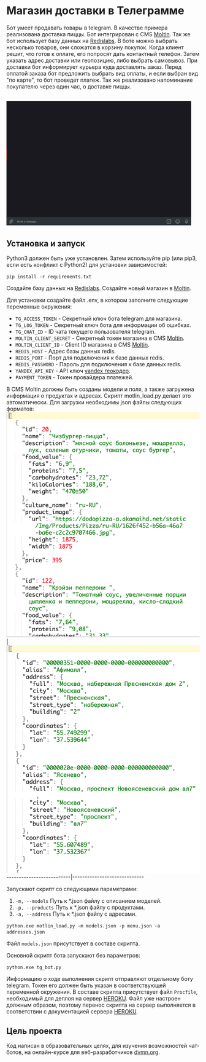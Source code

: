 # Магазин доставки в Телеграмме

Бот умеет продавать товары в telegram. В качестве примера реализована доставка пиццы. Бот интегрирован с CMS [Moltin](https://www.moltin.com/). Так же бот использует базу данных на [Redislabs](https://redislabs.com). В боте можно выбрать несколько товаров, они сложатся в корзину покупок. Когда клиент решит, что готов к оплате, его попросят дать контактный телефон. Затем указать адрес доставки или геопозицию, либо выбрать самовывоз. При доставки бот информирует курьера куда доставлять заказ. Перед оплатой заказа бот предложить выбрать вид оплаты, и если выбран вид "по карте", то бот проведет платеж. Так же реализовано напоминание покупателю через один час, о доставке пиццы.

![Alt text](pizza-shop-demo.gif) 
------------------------------- 

## Установка и запуск

Python3 должен быть уже установлен. Затем используйте pip (или pip3, если есть конфликт с Python2) для установки зависимостей:

```
pip install -r requirements.txt
```

Создайте базу данных на [Redislabs](https://redislabs.com).
Создайте новый магазин в [Moltin](https://dashboard.elasticpath.com/stores).

Для установки создайте файл .env, в котором заполните следующие переменные окружения:
- `TG_ACCESS_TOKEN` - Секретный ключ бота telegram для магазина.
- `TG_LOG_TOKEN` - Секретный ключ бота для информации об ошибках.
- `TG_CHAT_ID` - ID чата текущего пользователя telegram.
- `MOLTIN_CLIENT_SECRET` - Секретный токен магазина в CMS [Moltin](https://www.moltin.com/).
- `MOLTIN_CLIENT_ID` - Client ID магазина в CMS [Moltin](https://www.moltin.com/).
- `REDIS_HOST` - Адрес базы данных redis.
- `REDIS_PORT` - Порт для подключения к базе данных redis.
- `REDIS_PASSWORD` - Пароль для подключения к базе данных redis.
- `YANDEX_API_KEY` - API ключ [yandex геокодер](https://developer.tech.yandex.ru/services/).
- `PAYMENT_TOKEN` - Токен провайдера платежей.

В CMS Moltin должны быть созданы модели и поля, а также загружена информация о продуктах и адресах. Скрипт motlin_load.py делает это автоматически. 
Для загрузки необходимы json файлы следующих форматов:
![Продукты](menu-demo.png)|![Адреса](addresses-demo.png)
--------------------------|-----------------------------

Запускают скрипт со следующими параметрами:
1. `-m, --models`      Путь к *.json файлу с описанием моделей.
2. `-p, --products`    Путь к *.json файлу с продуктами.
3. `-a, --address`     Путь к *.json файлу с адресами.
```
python.exe motlin_load.py -m models.json -p menu.json -a addresses.json
```	
Файл `models.json` присутствует в составе скрипта.


Основной скрипт бота запускают без параметров:

```
python.exe tg_bot.py
```	

Информацию о ходе выполнения скрипт отправляют отдельному боту telegram. Токен его должен быть указан в соответствующей переменной окружения.
В составе скрипта присутствует файл `Procfile`, необходимый для деплоя на сервер [HEROKU](https://heroku.com). Файл уже настроен должным образом, поэтому перенос скрипта на сервер выполняется в соответствии с документацией сервера [HEROKU](https://devcenter.heroku.com/articles/git).


## Цель проекта

Код написан в образовательных целях, для изучения возможностей чат-ботов, на онлайн-курсе для веб-разработчиков [dvmn.org](https://dvmn.org).
